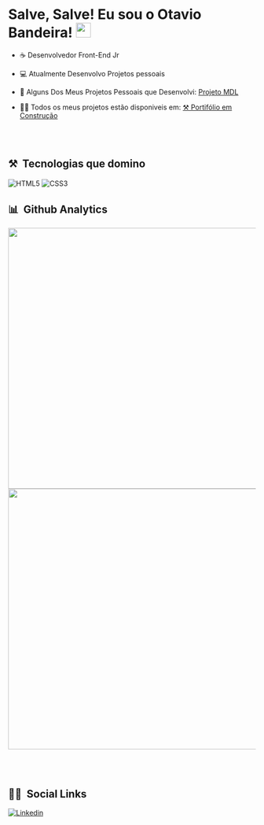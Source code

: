 <h1>Salve, Salve! Eu sou o Otavio Bandeira! <img src="https://raw.githubusercontent.com/KaueMarques/KaueMarques/master/hi.gif" width="30px"></h1>

- ☕️ Desenvolvedor Front-End Jr

- 💻 Atualmente Desenvolvo Projetos pessoais

- 📜 Alguns Dos Meus Projetos Pessoais que Desenvolvi: [Projeto MDL](https://otaviobandeira.github.io/MDL/)

- 👨‍💻 Todos os meus projetos estão disponiveis em: [⚒ Portifólio em Construção]()

<br><br>

## ⚒ &nbsp;Tecnologias que domino
  
<img align="center" alt="HTML5"
     src="https://img.shields.io/badge/HTML5-E34F26?style=for-the-badge&logo=html5&logoColor=white">
<img align="center" alt="CSS3"
     src="https://img.shields.io/badge/CSS3-1572B6?style=for-the-badge&logo=css3&logoColor=white">

## 📊 &nbsp;Github Analytics

<p align="left">
  <img width="530em" src="https://github-readme-stats.vercel.app/api?username=OtavioBandeira&show_icons=true&theme=tokyonight" />
  <img width="530em" src="https://github-readme-stats.vercel.app/api/top-langs/?username=OtavioBandeira&layout=compact&theme=tokyonight" />
 </p>
 
 <br><br>
 
 ## 👨‍💼 &nbsp;Social Links
 
 [![Linkedin](https://img.shields.io/badge/LinkedIn-0077B5?style=for-the-badge&logo=linkedin&logoColor=white)](https://www.linkedin.com/in/otavio-bandeira-03b138233/)
